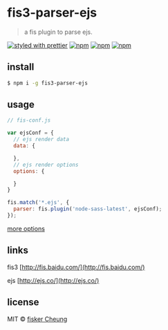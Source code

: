 # fis3-parser-ejs

> a fis plugin to parse ejs.

[![styled with prettier](https://img.shields.io/badge/styled_with-prettier-ff69b4.svg?style=flat-square)](https://github.com/prettier/prettier)
[![npm](https://img.shields.io/npm/v/fis3-parser-ejs.svg?style=flat-square)](https://www.npmjs.com/package/fis3-parser-ejs)
[![npm](https://img.shields.io/npm/dt/fis3-parser-ejs.svg?style=flat-square)](https://www.npmjs.com/package/fis3-parser-ejs)
[![npm](https://img.shields.io/npm/dm/fis3-parser-ejs.svg?style=flat-square)](https://www.npmjs.com/package/fis3-parser-ejs)

## install

```sh
$ npm i -g fis3-parser-ejs
```

## usage

```js
// fis-conf.js

var ejsConf = {
  // ejs render data
  data: {

  },
  // ejs render options
  options: {

  }
}

fis.match('*.ejs', {
  parser: fis.plugin('node-sass-latest', ejsConf);
});
```

[more options](https://github.com/mde/ejs)


## links

  fis3 [http://fis.baidu.com/](http://fis.baidu.com/)

  ejs [http://ejs.co/](http://ejs.co/)


## license
MIT © [fisker Cheung](https://github.com/fisker)
